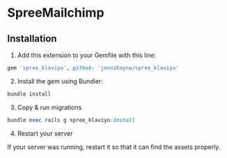 SpreeMailchimp
==============

## Installation

1. Add this extension to your Gemfile with this line:
  ```ruby
  gem 'spree_klaviyo', github: 'jenniKayne/spree_klaviyo'
  ```

2. Install the gem using Bundler:
  ```ruby
  bundle install
  ```

3. Copy & run migrations
  ```ruby
  bundle exec rails g spree_klaviyo:install
  ```

4. Restart your server

  If your server was running, restart it so that it can find the assets properly.
